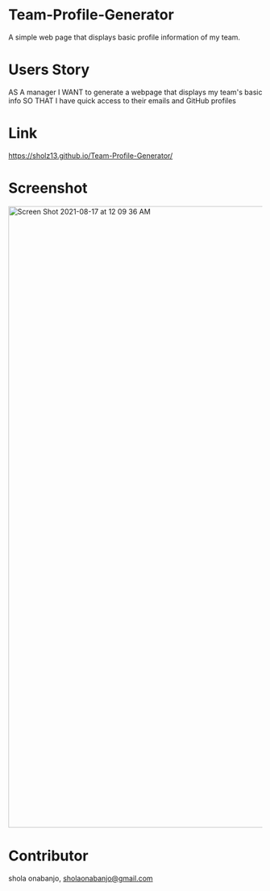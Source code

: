 # Team-Profile-Generator

A simple web page that displays basic profile information of my team.

# Users Story

AS A manager
I WANT to generate a webpage that displays my team's basic info
SO THAT I have quick access to their emails and GitHub profiles

# Link

https://sholz13.github.io/Team-Profile-Generator/

# Screenshot

<img width="1233" alt="Screen Shot 2021-08-17 at 12 09 36 AM" src="https://user-images.githubusercontent.com/82775553/129662770-acaffbe9-bcb0-4fb0-a242-b4ae7417fd0b.png">

# Contributor 

shola onabanjo, sholaonabanjo@gmail.com

